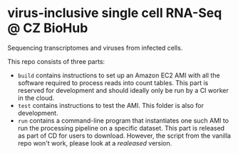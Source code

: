 # virus-inclusive single cell RNA-Seq @ CZ BioHub
Sequencing transcriptomes and viruses from infected cells.

This repo consists of three parts:
- `build` contains instructions to set up an Amazon EC2 AMI with all the software required to process reads into count tables. This part is reserved for development and should ideally only be run by a CI worker in the cloud.
- `test` contains instructions to test the AMI. This folder is also for development.
- `run` contains a command-line program that instantiates one such AMI to run the processing pipeline on a specific dataset. This part is released as part of CD for users to download. However, the script from the vanilla repo won't work, please look at a _realeased_ version.
